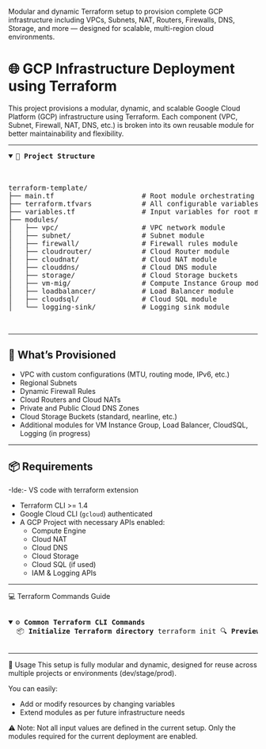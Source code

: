 Modular and dynamic Terraform setup to provision complete GCP infrastructure including VPCs, Subnets, NAT, Routers, Firewalls, DNS, Storage, and more — designed for scalable, multi-region cloud environments.

# 🌐 GCP Infrastructure Deployment using Terraform

This project provisions a modular, dynamic, and scalable Google Cloud Platform (GCP) infrastructure using Terraform. Each component (VPC, Subnet, Firewall, NAT, DNS, etc.) is broken into its own reusable module for better maintainability and flexibility.

---

<pre>
<details open>
<summary>📁 <strong>Project Structure</strong></summary>

terraform-template/
├── main.tf                     # Root module orchestrating all resources
├── terraform.tfvars            # All configurable variables
├── variables.tf                # Input variables for root module
├── modules/
│   ├── vpc/                    # VPC network module
│   ├── subnet/                 # Subnet module
│   ├── firewall/               # Firewall rules module
│   ├── cloudrouter/            # Cloud Router module
│   ├── cloudnat/               # Cloud NAT module
│   ├── clouddns/               # Cloud DNS module
│   ├── storage/                # Cloud Storage buckets
│   ├── vm-mig/                 # Compute Instance Group module
│   ├── loadbalancer/           # Load Balancer module
│   ├── cloudsql/               # Cloud SQL module
│   └── logging-sink/           # Logging sink module

</details>
</pre>



---

## 🚀 What’s Provisioned

- VPC with custom configurations (MTU, routing mode, IPv6, etc.)
- Regional Subnets
- Dynamic Firewall Rules
- Cloud Routers and Cloud NATs
- Private and Public Cloud DNS Zones
- Cloud Storage Buckets (standard, nearline, etc.)
- Additional modules for VM Instance Group, Load Balancer, CloudSQL, Logging (in progress)

---

## 📦 Requirements
-Ide:- VS code with terraform extension
- Terraform CLI >= 1.4
- Google Cloud CLI (`gcloud`) authenticated
- A GCP Project with necessary APIs enabled:
  - Compute Engine
  - Cloud NAT
  - Cloud DNS
  - Cloud Storage
  - Cloud SQL (if used)
  - IAM & Logging APIs
  
---

💻 Terraform Commands Guide
<pre> <details open> <summary><strong>⚙️ Common Terraform CLI Commands</strong></summary> 📦 <strong>Initialize Terraform directory</strong> terraform init 🔍 <strong>Preview changes before applying</strong> terraform plan 🚀 <strong>Apply infrastructure changes</strong> terraform apply 🔥 <strong>Destroy all managed infrastructure</strong> terraform destroy 🧹 <strong>Format Terraform files</strong> terraform fmt ✅ <strong>Validate configuration files</strong> terraform validate 📋 <strong>Show current state (optional)</strong> terraform show </details> </pre>

---

🔧 Usage
This setup is fully modular and dynamic, designed for reuse across multiple projects or environments (dev/stage/prod).

You can easily:
- Add or modify resources by changing variables
- Extend modules as per future infrastructure needs

⚠️ Note: Not all input values are defined in the current setup. Only the modules required for the current deployment are enabled. 


